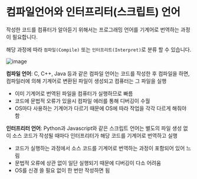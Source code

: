 # 컴파일언어와 인터프리터(스크립트) 언어



작성한 코드를 컴퓨터가 알아듣기 위해서는 프로그래밍 언어를 기계어로 번역하는 과정이 필요합니다.

해당 과정에 따라 `컴파일(Compile)` 또는 `인터프리트(Interpret)`로 분류 할 수 있습니다.



![image](https://user-images.githubusercontent.com/55429912/124534657-acee1980-de4f-11eb-804d-a3fcb377abdd.png)



**컴파일 언어**: C, C++, Java 등과 같은 컴파일 언어는 코드를 작성한 후 컴파일을 하면, 컴파일러에 의해 기계어로 변환된 파일이 생성되고 컴퓨터는 그 파일을 실행

- 이미 기계어로 번역된 파일을 컴퓨터가 실행하므로 빠름
- 코드에 문법적 오류가 있을시 컴파일 에러를 통해 디버깅이 수월
- OS마다 사용하는 기계어가 다르기 때문에 OS에 따라 작업을 각각 다르게 해줘야 함



**인터프리터 언어**: Python과 Javascript와 같은 스크립트 언어는 별도의 파일 생성 없이 소스 코드가 작성될 때마다 인터프리터가 해당 코드를 기계어로 번역하고 실행

- 코드가 실행하는 과정에서 소스 코드를 기계어로 번역하는 과정이 포함되어 있어 느림
- 문법적 오류에 상관 없이 일단 실행되기 때문에 디버깅이 다소 어려움
- OS를 신경 쓸 필요 없이 한 번만 작성하면 됨